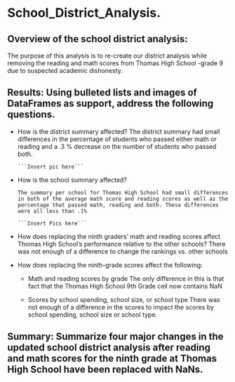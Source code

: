 # School_District_Analysis.

## Overview of the school district analysis: 

The purpose of this analysis is to re-create our district analysis while removing the reading and math scores from Thomas High School -grade 9 due to suspected academic dishonesty. 

## Results: Using bulleted lists and images of DataFrames as support, address the following questions.

  - How is the district summary affected?
        The district summary had small differences in the percentage of students who passed either math or reading and a .3 % decrease on the number          of students who passed both.
        
        ```Insert pic here```
  
  - How is the school summary affected?
  
        The summary per school for Thomas High School had small differences in both of the average math score and reading scores as well as the           percentage that passed math, reading and both. These differences were all less than .1%
        
        ```Insert Pics here```
  
  - How does replacing the ninth graders’ math and reading scores affect Thomas High School’s performance relative to the other schools? 
        There was not enough of a difference to change the rankings vs. other schools
  
  - How does replacing the ninth-grade scores affect the following:
    
      - Math and reading scores by grade
          The only difference in this is that fact that the Thomas High School 9th Grade cell now contains NaN
      
      - Scores by school spending, school size, or school type
          There was not enough of a difference in the scores to impact the scores by school spending, school size or school type.

## Summary: Summarize four major changes in the updated school district analysis after reading and math scores for the ninth grade at Thomas High School have been replaced with NaNs.
